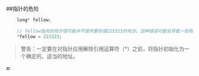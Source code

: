 ##指针的危险

```javascript
    long* fellow;
    
    // fellow指向的地方很可能并不是所要存储223323的地方。这种错误可能会导致一些隐匿、最难以跟踪的bug。
    *fellow = 223323; 
```

>警告：一定要在对指针应用解除引用运算符（*）之前，将指针初始化为一个确定的、适当的地址。

🔚